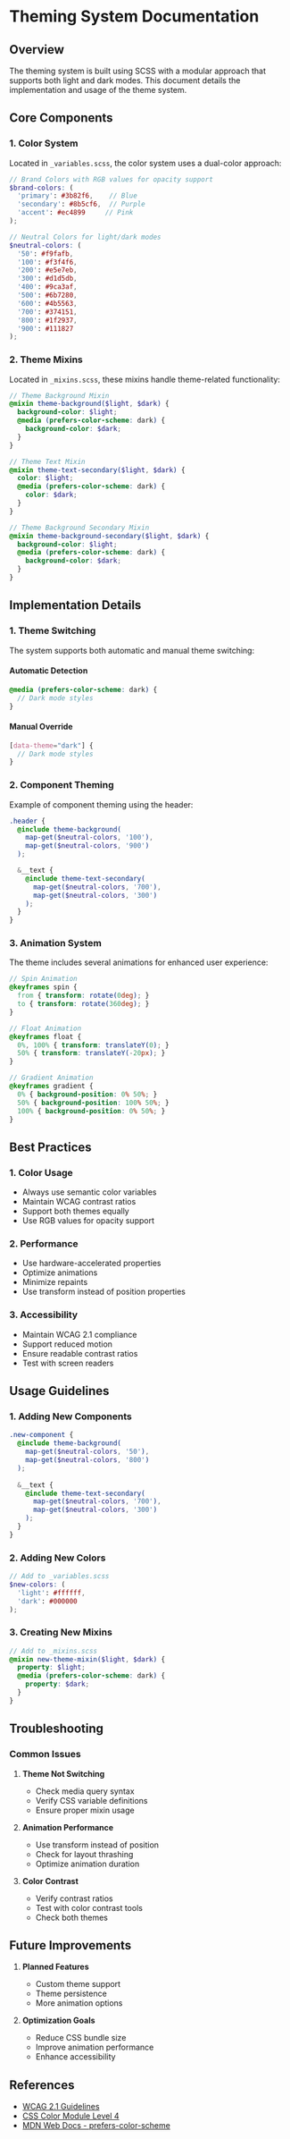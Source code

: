 # Theming System Documentation

## Overview
The theming system is built using SCSS with a modular approach that supports both light and dark modes. This document details the implementation and usage of the theme system.

## Core Components

### 1. Color System
Located in `_variables.scss`, the color system uses a dual-color approach:

```scss
// Brand Colors with RGB values for opacity support
$brand-colors: (
  'primary': #3b82f6,    // Blue
  'secondary': #8b5cf6,  // Purple
  'accent': #ec4899     // Pink
);

// Neutral Colors for light/dark modes
$neutral-colors: (
  '50': #f9fafb,
  '100': #f3f4f6,
  '200': #e5e7eb,
  '300': #d1d5db,
  '400': #9ca3af,
  '500': #6b7280,
  '600': #4b5563,
  '700': #374151,
  '800': #1f2937,
  '900': #111827
);
```

### 2. Theme Mixins
Located in `_mixins.scss`, these mixins handle theme-related functionality:

```scss
// Theme Background Mixin
@mixin theme-background($light, $dark) {
  background-color: $light;
  @media (prefers-color-scheme: dark) {
    background-color: $dark;
  }
}

// Theme Text Mixin
@mixin theme-text-secondary($light, $dark) {
  color: $light;
  @media (prefers-color-scheme: dark) {
    color: $dark;
  }
}

// Theme Background Secondary Mixin
@mixin theme-background-secondary($light, $dark) {
  background-color: $light;
  @media (prefers-color-scheme: dark) {
    background-color: $dark;
  }
}
```

## Implementation Details

### 1. Theme Switching
The system supports both automatic and manual theme switching:

#### Automatic Detection
```scss
@media (prefers-color-scheme: dark) {
  // Dark mode styles
}
```

#### Manual Override
```scss
[data-theme="dark"] {
  // Dark mode styles
}
```

### 2. Component Theming
Example of component theming using the header:

```scss
.header {
  @include theme-background(
    map-get($neutral-colors, '100'),
    map-get($neutral-colors, '900')
  );

  &__text {
    @include theme-text-secondary(
      map-get($neutral-colors, '700'),
      map-get($neutral-colors, '300')
    );
  }
}
```

### 3. Animation System
The theme includes several animations for enhanced user experience:

```scss
// Spin Animation
@keyframes spin {
  from { transform: rotate(0deg); }
  to { transform: rotate(360deg); }
}

// Float Animation
@keyframes float {
  0%, 100% { transform: translateY(0); }
  50% { transform: translateY(-20px); }
}

// Gradient Animation
@keyframes gradient {
  0% { background-position: 0% 50%; }
  50% { background-position: 100% 50%; }
  100% { background-position: 0% 50%; }
}
```

## Best Practices

### 1. Color Usage
- Always use semantic color variables
- Maintain WCAG contrast ratios
- Support both themes equally
- Use RGB values for opacity support

### 2. Performance
- Use hardware-accelerated properties
- Optimize animations
- Minimize repaints
- Use transform instead of position properties

### 3. Accessibility
- Maintain WCAG 2.1 compliance
- Support reduced motion
- Ensure readable contrast ratios
- Test with screen readers

## Usage Guidelines

### 1. Adding New Components
```scss
.new-component {
  @include theme-background(
    map-get($neutral-colors, '50'),
    map-get($neutral-colors, '800')
  );
  
  &__text {
    @include theme-text-secondary(
      map-get($neutral-colors, '700'),
      map-get($neutral-colors, '300')
    );
  }
}
```

### 2. Adding New Colors
```scss
// Add to _variables.scss
$new-colors: (
  'light': #ffffff,
  'dark': #000000
);
```

### 3. Creating New Mixins
```scss
// Add to _mixins.scss
@mixin new-theme-mixin($light, $dark) {
  property: $light;
  @media (prefers-color-scheme: dark) {
    property: $dark;
  }
}
```

## Troubleshooting

### Common Issues

1. **Theme Not Switching**
   - Check media query syntax
   - Verify CSS variable definitions
   - Ensure proper mixin usage

2. **Animation Performance**
   - Use transform instead of position
   - Check for layout thrashing
   - Optimize animation duration

3. **Color Contrast**
   - Verify contrast ratios
   - Test with color contrast tools
   - Check both themes

## Future Improvements

1. **Planned Features**
   - Custom theme support
   - Theme persistence
   - More animation options

2. **Optimization Goals**
   - Reduce CSS bundle size
   - Improve animation performance
   - Enhance accessibility

## References

- [WCAG 2.1 Guidelines](https://www.w3.org/WAI/WCAG21/quickref/)
- [CSS Color Module Level 4](https://www.w3.org/TR/css-color-4/)
- [MDN Web Docs - prefers-color-scheme](https://developer.mozilla.org/en-US/docs/Web/CSS/@media/prefers-color-scheme) 